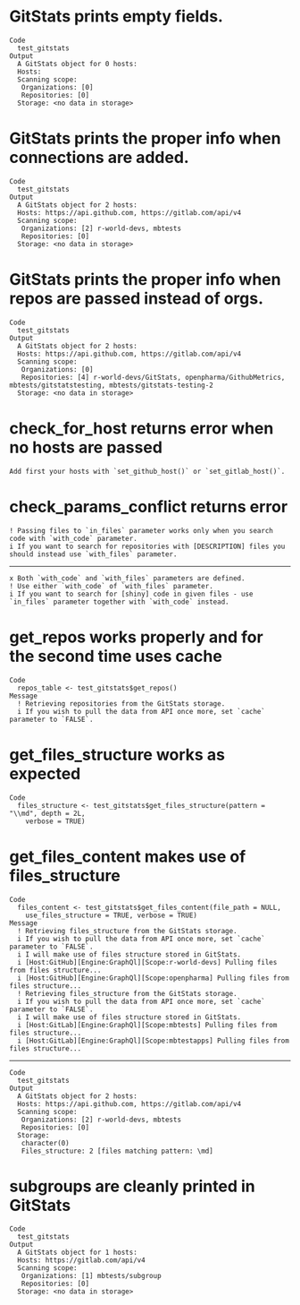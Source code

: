 # GitStats prints empty fields.

    Code
      test_gitstats
    Output
      A GitStats object for 0 hosts: 
      Hosts: 
      Scanning scope: 
       Organizations: [0] 
       Repositories: [0] 
      Storage: <no data in storage>

# GitStats prints the proper info when connections are added.

    Code
      test_gitstats
    Output
      A GitStats object for 2 hosts: 
      Hosts: https://api.github.com, https://gitlab.com/api/v4
      Scanning scope: 
       Organizations: [2] r-world-devs, mbtests
       Repositories: [0] 
      Storage: <no data in storage>

# GitStats prints the proper info when repos are passed instead of orgs.

    Code
      test_gitstats
    Output
      A GitStats object for 2 hosts: 
      Hosts: https://api.github.com, https://gitlab.com/api/v4
      Scanning scope: 
       Organizations: [0] 
       Repositories: [4] r-world-devs/GitStats, openpharma/GithubMetrics, mbtests/gitstatstesting, mbtests/gitstats-testing-2
      Storage: <no data in storage>

# check_for_host returns error when no hosts are passed

    Add first your hosts with `set_github_host()` or `set_gitlab_host()`.

# check_params_conflict returns error

    ! Passing files to `in_files` parameter works only when you search code with `with_code` parameter.
    i If you want to search for repositories with [DESCRIPTION] files you should instead use `with_files` parameter.

---

    x Both `with_code` and `with_files` parameters are defined.
    ! Use either `with_code` of `with_files` parameter.
    i If you want to search for [shiny] code in given files - use `in_files` parameter together with `with_code` instead.

# get_repos works properly and for the second time uses cache

    Code
      repos_table <- test_gitstats$get_repos()
    Message
      ! Retrieving repositories from the GitStats storage.
      i If you wish to pull the data from API once more, set `cache` parameter to `FALSE`.

# get_files_structure works as expected

    Code
      files_structure <- test_gitstats$get_files_structure(pattern = "\\md", depth = 2L,
        verbose = TRUE)

# get_files_content makes use of files_structure

    Code
      files_content <- test_gitstats$get_files_content(file_path = NULL,
        use_files_structure = TRUE, verbose = TRUE)
    Message
      ! Retrieving files_structure from the GitStats storage.
      i If you wish to pull the data from API once more, set `cache` parameter to `FALSE`.
      i I will make use of files structure stored in GitStats.
      i [Host:GitHub][Engine:GraphQl][Scope:r-world-devs] Pulling files from files structure...
      i [Host:GitHub][Engine:GraphQl][Scope:openpharma] Pulling files from files structure...
      ! Retrieving files_structure from the GitStats storage.
      i If you wish to pull the data from API once more, set `cache` parameter to `FALSE`.
      i I will make use of files structure stored in GitStats.
      i [Host:GitLab][Engine:GraphQl][Scope:mbtests] Pulling files from files structure...
      i [Host:GitLab][Engine:GraphQl][Scope:mbtestapps] Pulling files from files structure...

---

    Code
      test_gitstats
    Output
      A GitStats object for 2 hosts: 
      Hosts: https://api.github.com, https://gitlab.com/api/v4
      Scanning scope: 
       Organizations: [2] r-world-devs, mbtests
       Repositories: [0] 
      Storage: 
       character(0)
       Files_structure: 2 [files matching pattern: \md]

# subgroups are cleanly printed in GitStats

    Code
      test_gitstats
    Output
      A GitStats object for 1 hosts: 
      Hosts: https://gitlab.com/api/v4
      Scanning scope: 
       Organizations: [1] mbtests/subgroup
       Repositories: [0] 
      Storage: <no data in storage>

